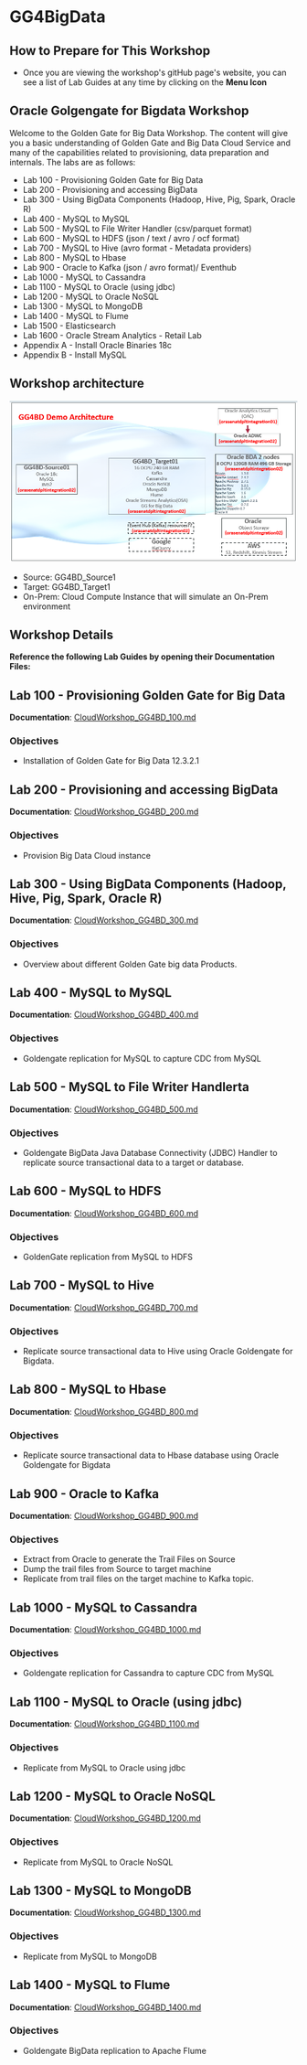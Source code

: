 # GG4BigData


## How to Prepare for This Workshop 

- Once you are viewing the workshop's gitHub page's website, you can see a list of Lab Guides at any time by clicking on the **Menu Icon**

## Oracle Golgengate for Bigdata Workshop

Welcome to the Golden Gate for Big Data Workshop. The content will give you a basic understanding of Golden Gate and Big Data Cloud Service and many of the capabilities related to provisioning, data preparation and internals.  The labs are as follows:
-  Lab 100 - Provisioning Golden Gate for Big Data
-  Lab 200 - Provisioning and accessing BigData
-  Lab 300 - Using BigData Components (Hadoop, Hive, Pig, Spark, Oracle R)
-  Lab 400 - MySQL to MySQL
-  Lab 500 - MySQL to File Writer Handler (csv/parquet format)
-  Lab 600 - MySQL to HDFS (json / text / avro / ocf format)
-  Lab 700 - MySQL to Hive (avro format - Metadata providers)
-  Lab 800 - MySQL to Hbase
-  Lab 900 - Oracle to Kafka (json / avro format)/ Eventhub
-  Lab 1000 - MySQL to Cassandra
-  Lab 1100 - MySQL to Oracle (using jdbc)
-  Lab 1200 - MySQL to Oracle NoSQL
-  Lab 1300 - MySQL to MongoDB
-  Lab 1400 - MySQL to Flume
-  Lab 1500 - Elasticsearch
-  Lab 1600 - Oracle Stream Analytics - Retail Lab
- Appendix A - Install Oracle Binaries 18c
- Appendix B - Install MySQL



## Workshop architecture
![](images/Common/General/gg4bd_demo_architecture.png) 

- Source: GG4BD_Source1
- Target: GG4BD_Target1
- On-Prem: Cloud Compute Instance that will simulate an On-Prem environment


## Workshop Details

**Reference the following Lab Guides by opening their Documentation Files:**

## Lab 100 - Provisioning Golden Gate for Big Data

**Documentation**: [CloudWorkshop\_GG4BD\_100.md](CloudWorkshop\_GG4BD\_100.md)

### Objectives

-   Installation of Golden Gate for Big Data 12.3.2.1

## Lab 200 - Provisioning and accessing BigData

**Documentation**: [CloudWorkshop\_GG4BD\_200.md](CloudWorkshop_GG4BD_200.md)

### Objectives
- Provision Big Data Cloud instance

## Lab 300 - Using BigData Components (Hadoop, Hive, Pig, Spark, Oracle R)

**Documentation**: [CloudWorkshop\_GG4BD\_300.md](CloudWorkshop\_GG4BD\_300.md)

### Objectives
-	Overview about different Golden Gate big data Products.

## Lab 400 - MySQL to MySQL

**Documentation**: [CloudWorkshop\_GG4BD\_400.md](CloudWorkshop\_GG4BD\_400.md)

### Objectives
-   Goldengate replication for MySQL to capture CDC from MySQL

## Lab 500 - MySQL to File Writer Handlerta

**Documentation**: [CloudWorkshop\_GG4BD\_500.md](CloudWorkshop\_GG4BD\_500.md)

### Objectives
-   Goldengate BigData Java Database Connectivity (JDBC) Handler to replicate source transactional data to a target or database.

## Lab 600 - MySQL to HDFS

**Documentation**: [CloudWorkshop\_GG4BD\_600.md](CloudWorkshop\_GG4BD\_600.md)

### Objectives
-   GoldenGate replication from MySQL to HDFS

## Lab 700 - MySQL to Hive

**Documentation**: [CloudWorkshop\_GG4BD\_700.md](CloudWorkshop\_GG4BD\_700.md)

### Objectives
- Replicate source transactional data to Hive using Oracle Goldengate for Bigdata.

## Lab 800 - MySQL to Hbase

**Documentation**: [CloudWorkshop\_GG4BD\_800.md](CloudWorkshop\_GG4BD\_800.md)

### Objectives
-   Replicate source transactional data to Hbase database using Oracle Goldengate for Bigdata

## Lab 900 - Oracle to Kafka

**Documentation**: [CloudWorkshop\_GG4BD\_900.md](CloudWorkshop\_GG4BD\_900.md)

### Objectives
-   Extract from Oracle to generate the Trail Files on Source
-   Dump the trail files from Source to target machine
-   Replicate from trail files on the target machine to Kafka topic.


## Lab 1000 - MySQL to Cassandra

**Documentation**: [CloudWorkshop\_GG4BD\_1000.md](CloudWorkshop\_GG4BD\_1000.md)

### Objectives
-   Goldengate replication for Cassandra to capture CDC from MySQL

## Lab 1100 - MySQL to Oracle (using jdbc)

**Documentation**: [CloudWorkshop\_GG4BD\_1100.md](CloudWorkshop\_GG4BD\_1100.md)

### Objectives
-   Replicate from MySQL to Oracle using jdbc

## Lab 1200 - MySQL to Oracle NoSQL

**Documentation**: [CloudWorkshop\_GG4BD\_1200.md](CloudWorkshop\_GG4BD\_1200.md)

### Objectives
- Replicate from MySQL to Oracle NoSQL

## Lab 1300 - MySQL to MongoDB

**Documentation**: [CloudWorkshop\_GG4BD\_1300.md](CloudWorkshop\_GG4BD\_1300.md)

### Objectives
-   Replicate from MySQL to MongoDB

## Lab 1400 - MySQL to Flume

**Documentation**: [CloudWorkshop\_GG4BD\_1400.md](CloudWorkshop\_GG4BD\_1400.md)

### Objectives
-   Goldengate BigData replication to Apache Flume


